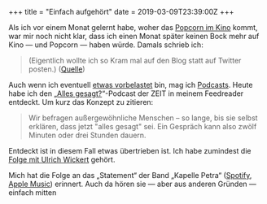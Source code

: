 +++
title = "Einfach aufgehört"
date = 2019-03-09T23:39:00Z
+++


Als ich vor einem Monat gelernt habe, woher das [Popcorn im Kino](https://twitter.com/zeitschlag/status/1094654285953019906) kommt, war mir noch nicht klar, dass ich einen Monat später keinen Bock mehr auf Kino — und Popcorn — haben würde. Damals schrieb ich:

> (Eigentlich wollte ich so Kram mal auf den Blog statt auf Twitter posten.) ([Quelle](https://twitter.com/zeitschlag/status/1094655474081910784))

Auch wenn ich eventuell [etwas vorbelastet](https://codestammtis.ch) bin, mag ich [Podcasts](https://de.wikipedia.org/wiki/Podcast). Heute habe ich den „[Alles gesagt?](https://www.zeit.de/serie/alles-gesagt)“-Podcast der ZEIT in meinem Feedreader entdeckt. Um kurz das Konzept zu zitieren:

> Wir befragen außergewöhnliche Menschen – so lange, bis sie selbst erklären, dass jetzt "alles gesagt" sei. Ein Gespräch kann also zwölf Minuten oder drei Stunden dauern.

Entdeckt ist in diesem Fall etwas übertrieben ist. Ich habe zumindest die [Folge mit Ulrich Wickert](https://www.zeit.de/gesellschaft/2019-03/2019-03-ulrich-wickert-alles-gesagt) gehört. 


Mich hat die Folge an das „Statement“ der Band „Kapelle Petra“ ([Spotify](https://open.spotify.com/track/3hNnGPeeVDvMacFJxWsnRZ?si=Si7S-zK2Rb-C37pwijFmtQ), [Apple Music](https://itunes.apple.com/de/album/statement/1060653633?i=1060654169)) erinnert. Auch da hören sie — aber aus anderen Gründen — einfach mitten